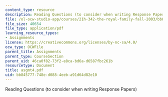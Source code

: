 ```yaml
---
content_type: resource
description: Reading Questions (to consider when writing Response Papers)
file: /ol-ocw-studio-app/courses/21h-342-the-royal-family-fall-2003/bb845777748ed0884eeba91d64d82e10_asgmt4.pdf
file_size: 40654
file_type: application/pdf
learning_resource_types:
- Assignments
license: https://creativecommons.org/licenses/by-nc-sa/4.0/
ocw_type: OCWFile
parent_title: Assignments
parent_type: CourseSection
parent_uid: 46ca0f82-73f2-e8ca-bd6a-d6587fbc261b
resourcetype: Document
title: asgmt4.pdf
uid: bb845777-748e-d088-4eeb-a91d64d82e10
---
```

Reading Questions (to consider when writing Response Papers)